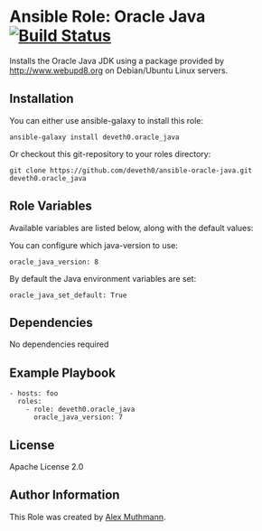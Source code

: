 # Ansible Role: Oracle Java [![Build Status](https://travis-ci.org/deveth0/ansible-oracle-java.svg?branch=master)](https://travis-ci.org/deveth0/ansible-oracle-java)

Installs the Oracle Java JDK using a package provided by http://www.webupd8.org on Debian/Ubuntu Linux servers.

## Installation

You can either use ansible-galaxy to install this role:

    ansible-galaxy install deveth0.oracle_java

Or checkout this git-repository to your roles directory:

    git clone https://github.com/deveth0/ansible-oracle-java.git deveth0.oracle_java


## Role Variables

Available variables are listed below, along with the default values:

You can configure which java-version to use:

    oracle_java_version: 8

By default the Java environment variables are set:

    oracle_java_set_default: True


## Dependencies
 
No dependencies required

## Example Playbook

    - hosts: foo
      roles:
        - role: deveth0.oracle_java
          oracle_java_version: 7
          

## License

Apache License 2.0

## Author Information

This Role was created by [Alex Muthmann](http://dev-eth0.de).
